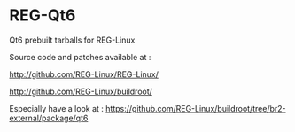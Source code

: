 # REG-Qt6
Qt6 prebuilt tarballs for REG-Linux

Source code and patches available at : 

http://github.com/REG-Linux/REG-Linux/

http://github.com/REG-Linux/buildroot/

Especially have a look at :
https://github.com/REG-Linux/buildroot/tree/br2-external/package/qt6
